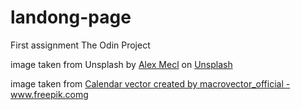 # landong-page
First assignment The Odin Project

<hero> image taken from Unsplash by <a href="https://unsplash.com/@circlz?utm_source=unsplash&utm_medium=referral&utm_content=creditCopyText">Alex Mecl</a> on <a href="https://unsplash.com/s/photos/delivery?utm_source=unsplash&utm_medium=referral&utm_content=creditCopyText">Unsplash</a>

<info> image taken from <a href='https://www.freepik.com/vectors/calendar'>Calendar vector created by macrovector_official - www.freepik.com</a>g
